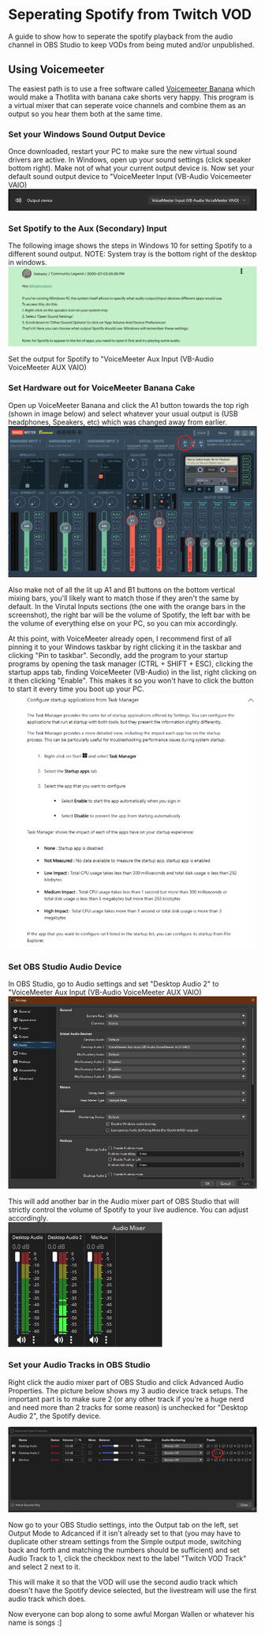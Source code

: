 # Seperating Spotify from Twitch VOD

A guide to show how to seperate the spotify playback from the audio channel in OBS Studio to keep VODs from being muted and/or unpublished.

## Using Voicemeeter

The easiest path is to use a free software called [Voicemeeter Banana](https://vb-audio.com/Voicemeeter/banana.htm) which would make a Thotlita with banana cake shorts very happy. This program is a virtual mixer that can seperate voice channels and combine them as an output so you hear them both at the same time.

### Set your Windows Sound Output Device

Once downloaded, restart your PC to make sure the new virtual sound drivers are active. In Windows, open up your sound settings (click speaker bottom right). Make not of what your current output device is. Now set your default sound output device to "VoiceMeeter Input (VB-Audio Voicemeeter VAIO)
![alt text](OutputDevice.png)

### Set Spotify to the Aux (Secondary) Input

The following image shows the steps in Windows 10 for setting Spotify to a different sound output. NOTE: System tray is the bottom right of the desktop in windows.
![alt text](SpotifyForum.png)

Set the output for Spotify to "VoiceMeeter Aux Input (VB-Audio VoiceMeeter AUX VAIO)

### Set Hardware out for VoiceMeeter Banana Cake

Open up VoiceMeeter Banana and click the A1 button towards the top righ (shown in image below) and select whatever your usual output is (USB headphones, Speakers, etc) which was changed away from earlier. 
![alt text](VMOutput.png)

Also make not of all the lit up A1 and B1 buttons on the bottom vertical mixing bars, you'll likely want to match those if they aren't the same by default. In the Virutal Inputs sections (the one with the orange bars in the screenshot), the right bar will be the volume of Spotify, the left bar with be the volume of everything else on your PC, so you can mix accordingly.

At this point, with VoiceMeeter already open, I recommend first of all pinning it to your Windows taskbar by right clicking it in the taskbar and clicking "Pin to taskbar".
Secondly, add the program to your startup programs by opening the task manager (CTRL + SHIFT + ESC), clicking the startup apps tab, finding VoiceMeeter (VB-Audio) in the list, right clicking on it then clicking "Enable". This makes it so you won't have to click the button to start it every time you boot up your PC.
![alt text](Startup.png)

### Set OBS Studio Audio Device

In OBS Studio, go to Audio settings and set "Desktop Audio 2" to "VoiceMeeter Aux Input (VB-Audio VoiceMeeter AUX VAIO)
![alt text](OBSAudio.png)

This will add another bar in the Audio mixer part of OBS Studio that will strictly control the volume of Spotify to your live audience. You can adjust accordingly.  
![alt text](OBSAudioMixer.png)

### Set your Audio Tracks in OBS Studio

Right click the audio mixer part of OBS Studio and click Advanced Audio Properties. The picture below shows my 3 audio device track setups. The important part is to make sure 2 (or any other track if you're a huge nerd and need more than 2 tracks for some reason) is unchecked for "Desktop Audio 2", the Spotify device.

![alt text](OBSTracks.png)

Now go to your OBS Studio settings, into the Output tab on the left, set Output Mode to Adcanced if it isn't already set to that (you may have to duplicate other stream settings from the Simple output mode, switching back and forth and matching the numbers should be sufficient) and set Audio Track to 1, click the checkbox next to the label "Twitch VOD Track" and select 2 next to it.

This will make it so that the VOD will use the second audio track which doesn't have the Spotify device selected, but the livestream will use the first audio track which does.

Now everyone can bop along to some awful Morgan Wallen or whatever his name is songs :]